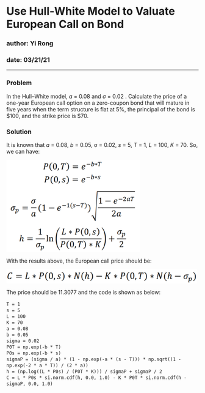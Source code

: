# Use Hull-White Model to Valuate European Call on Bond
 
### author: Yi Rong
### date: 03/21/21

---

### Problem
In the Hull–White model, <em>a</em> = 0.08 and <em>&sigma;</em> = 0.02 . Calculate the price of a one-year European  call option on 
a zero-coupon bond that will mature in five years when the term structure is flat at 5%, the principal of the bond 
is $100, and the strike price is $70.

### Solution

It is known that <em>a</em> = 0.08, <em>b</em> = 0.05, &sigma; = 0.02, <em>s</em> = 5, <em>T</em> = 1, <em>L</em> = 100, <em>K</em> = 70. So, we can have:

<img src="media/image1.PNG" width = "350" align="center">

With the results above, the European call price should be:

<img src="media/image2.PNG" width = "500" align="center">

The price should be 11.3077 and the code is shown as below:

```{python }
T = 1
s = 5
L = 100
K = 70
a = 0.08
b = 0.05
sigma = 0.02
P0T = np.exp(-b * T)
P0s = np.exp(-b * s)
sigmaP = (sigma / a) * (1 - np.exp(-a * (s - T))) * np.sqrt((1 - np.exp(-2 * a * T)) / (2 * a))
h = (np.log((L * P0s) / (P0T * K))) / sigmaP + sigmaP / 2
C = L * P0s * si.norm.cdf(h, 0.0, 1.0) - K * P0T * si.norm.cdf(h - sigmaP, 0.0, 1.0)
```